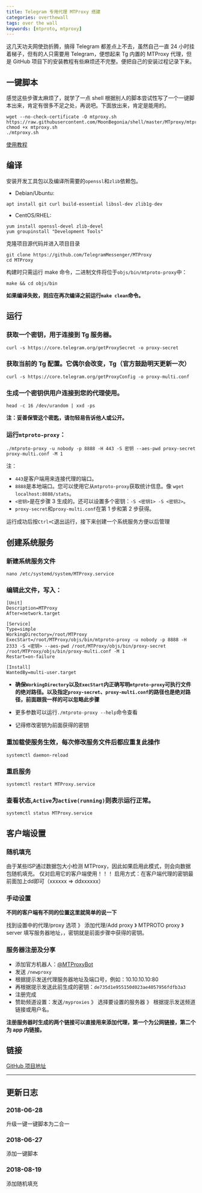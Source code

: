 ```yaml
---
title: Telegram 专用代理 MTProxy 搭建
categories: overthewall
tags: over the wall
keywords: [mtproto, mtproxy]
---
```


这几天功夫网使劲折腾，搞得 Telegram 都差点上不去，虽然自己一直 24 小时挂着梯子，但有的人只需要用 Telegram，便想起来 Tg 内置的 MTProxy 代理，但是 GitHub 项目下的安装教程有些麻烦还不完整。便把自己的安装过程记录下来。

<!-- more -->

## 一键脚本

感觉这些步骤太麻烦了，就学了一点 shell 根据别人的脚本尝试性写了一个一键脚本出来，肯定有很多不足之处，再说吧。下面放出来，肯定是能用的。

```
wget --no-check-certificate -O mtproxy.sh https://raw.githubusercontent.com/MoonBegonia/shell/master/MTproxy/mtproxy.sh
chmod +x mtproxy.sh
./mtproxy.sh
```

[使用教程](#shezhi)

## 编译

安装开发工具包以及编译所需要的`openssl`和`zlib`依赖包。

- Debian/Ubuntu:

```shell
apt install git curl build-essential libssl-dev zlib1g-dev
```

- CentOS/RHEL:

```shell
yum install openssl-devel zlib-devel
yum groupinstall "Development Tools"
```

克隆项目源代码并进入项目目录

```shell
git clone https://github.com/TelegramMessenger/MTProxy
cd MTProxy
```

构建时只需运行 make 命令，二进制文件将位于`objs/bin/mtproto-proxy`中：

```shell
make && cd objs/bin
```

**如果编译失败，则应在再次编译之前运行`make clean`命令。**

## 运行

### 获取一个密钥，用于连接到 Tg 服务器。

```shell
curl -s https://core.telegram.org/getProxySecret -o proxy-secret
```

### 获取当前的 Tg 配置。它偶尔会改变，Tg（官方鼓励明天更新一次）

```shell
curl -s https://core.telegram.org/getProxyConfig -o proxy-multi.conf
```

### 生成一个密钥供用户连接到您的代理使用。

```shell
head -c 16 /dev/urandom | xxd -ps
```

**注：妥善保管这个密匙，请勿轻易告诉他人或公开。**

### 运行`mtproto-proxy`：

```shell
./mtproto-proxy -u nobody -p 8888 -H 443 -S 密钥 --aes-pwd proxy-secret proxy-multi.conf -M 1
```

注：

- `443`是客户端用来连接代理的端口。
- `8888`是本地端口。您可以使用它从`mtproto-proxy`获取统计信息。像 `wget localhost:8888/stats`。
- `<密钥>`是在步骤 3 生成的。还可以设置多个密钥：`-S <密钥1> -S <密钥2>`。
- `proxy-secret`和`proxy-multi.conf`在第 1 步和第 2 步获得。

运行成功后按`Ctrl+C`退出运行，接下来创建一个系统服务方便以后管理

## 创建系统服务

### 新建系统服务文件

```shell
nano /etc/systemd/system/MTProxy.service
```

### 编辑此文件，写入：

```shell
[Unit]
Description=MTProxy
After=network.target

[Service]
Type=simple
WorkingDirectory=/root/MTProxy
ExecStart=/root/MTProxy/objs/bin/mtproto-proxy -u nobody -p 8888 -H 2333 -S <密钥> --aes-pwd /root/MTProxy/objs/bin/proxy-secret /root/MTProxy/objs/bin/proxy-multi.conf -M 1
Restart=on-failure

[Install]
WantedBy=multi-user.target
```

- **确保`WorkingDirectory`以及`ExecStart`内正确写明`mtproto-proxy`可执行文件的绝对路径。以及指定`proxy-secret`、`proxy-multi.conf`的路径也是绝对路径，前面跟我一样的可以忽略此步骤**

- 更多参数可以运行`./mtproto-proxy --help`命令查看

- 记得修改密钥为前面获得的密钥

### 重加载使服务生效，每次修改服务文件后都应重复此操作

```shell
systemctl daemon-reload
```

### 重启服务

```shell
systemctl restart MTProxy.service
```

### 查看状态,`Active`为`active(running)`则表示运行正常。

```shell
systemctl status MTProxy.service
```

## <span id="shezhi">客户端设置</span>

### 随机填充 

由于某些ISP通过数据包大小检测 MTProxy，因此如果启用此模式，则会向数据包随机填充。
仅对启用它的客户端使用！！！
启用方式：在客户端代理的密钥最前面加上dd即可（xxxxxx => ddxxxxxx）

### 手动设置

**不同的客户端有不同的位置这里就简单的说一下**

找到设置中的代理/proxy 选项 》 添加代理/Add proxy 》 MTPROTO proxy 》 server 填写服务器地址，，密钥就是前面步骤中获得的密钥。

### 服务器注册及分享

- 添加官方机器人：[@MTProxyBot](https://t.me/mtproxybot)
- 发送 `/newproxy`
- 根据提示发送代理服务器地址及端口号，例如：10.10.10.10:80
- 再根据提示发送此前生成的密钥：`de735d1e955150d023ae4057956fdfb3a3`
- 注册完成
- 赞助频道设置：发送`/myproxies` 》 选择要设置的服务器 》 根据提示发送频道链接或用户名。

**注册服务器时生成的两个链接可以直接用来添加代理，第一个为公网链接，第二个为 app 内链接。**

## 链接

[GitHub 项目地址](https://github.com/TelegramMessenger/MTProxy)

<hr>

## 更新日志

### 2018-06-28

升级一键一键脚本为二合一

### 2018-06-27

添加一键脚本

### 2018-08-19

添加随机填充